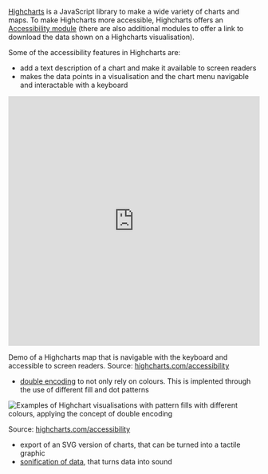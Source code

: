 <p><span class='internal-link'><a href='highcharts'>Highcharts</a></span> is a JavaScript library to make a wide variety of charts and maps. To make Highcharts more accessible, Highcharts offers an <a href='https://www.highcharts.com/docs/accessibility/accessibility-module'>Accessibility module</a> (there are also additional modules to offer a link to download the data shown on a Highcharts visualisation).</p>

Some of the accessibility features in Highcharts are:

- add a text description of a chart and make it available to screen readers
- makes the data points in a visualisation and the chart menu navigable and interactable with a keyboard

<iframe width="100%" height="500" src="https://www.youtube.com/embed/HNS6PBpVqDo" title="YouTube video player" frameborder="0" allow="accelerometer; autoplay; clipboard-write; encrypted-media; gyroscope; picture-in-picture; web-share" allowfullscreen></iframe>

Demo of a Highcharts map that is navigable with the keyboard and accessible to screen readers. Source: [highcharts.com/accessibility](https://www.highcharts.com/accessibility/)

- <span class='internal-link'><a href='double-encoding'>double encoding</a></span> to not only rely on colours. This is implented through the use of different fill and dot patterns
    
![Examples of Highchart visualisations with pattern fills with different colours, applying the concept of double encoding](Accessibility%20in%20data%20visualisation%20tools%206c7b042656f64445977564c856e9a8b9/highcharts-patterns.png)
    
Source: [highcharts.com/accessibility](https://www.highcharts.com/accessibility/)
    
- export of an SVG version of charts, that can be turned into a tactile graphic
- <span class='internal-link'><a href='data-sonification'>sonification of data</a></span>, that turns data into sound